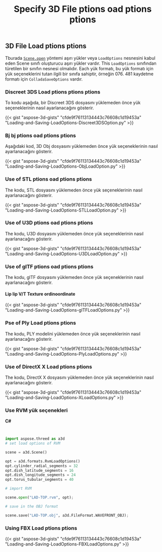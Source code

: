 ﻿---
title: Specify 3D File ptions oad ptions ptions
type: docs
weight: 30
url: /tr/python-net/specify-3d-file-load-options/
description: Tburada birkaç Scene vardır. Open yöntemi aşırı yükler veya bir Load. ptions nesnesini kabul eden aşırı yükler. Each yük formatı, bu yük formatı için yük seçeneklerini tutan ilgili bir sınıfa sahiptir.
---
## **3D File Load ptions ptions**
Tburada [`Scene.open`](https://reference.aspose.com/3d/net/aspose.threed/scene) yöntemi aşırı yükler veya `LoadOptions` nesnesini kabul eden Scene sınıfı oluşturucu aşırı yükler vardır. This `LoadOptions` sınıfından türetilen bir sınıfın nesnesi olmalıdır. Each yük formatı, bu yük formatı için yük seçeneklerini tutan ilgili bir sınıfa sahiptir, örneğin 076. 481 kaydetme formatı için `ColladaSaveOptions` vardır.
### **Discreet 3DS Load ptions ptions ptions**
To kodu aşağıda, bir Discreet 3DS dosyasını yüklemeden önce yük seçeneklerinin nasıl ayarlanacağını gösterir.

{{< gist "aspose-3d-gists" "cfde9f76113134443c76608c1d19453a" "Loading-and-Saving-LoadOptions-Discreet3DSOption.py" >}}
### **Bj bj ptions oad ptions ptions**
Aşağıdaki kod, 3D Obj dosyasını yüklemeden önce yük seçeneklerinin nasıl ayarlanacağını gösterir.

{{< gist "aspose-3d-gists" "cfde9f76113134443c76608c1d19453a" "Loading-and-Saving-LoadOptions-ObjLoadOption.py" >}}
### **Use of STL ptions oad ptions ptions**
The kodu, STL dosyasını yüklemeden önce yük seçeneklerinin nasıl ayarlanacağını gösterir.

{{< gist "aspose-3d-gists" "cfde9f76113134443c76608c1d19453a" "Loading-and-Saving-LoadOptions-STLLoadOption.py" >}}
### **Use of U3D ptions oad ptions ptions**
The kodu, U3D dosyasını yüklemeden önce yük seçeneklerinin nasıl ayarlanacağını gösterir.

{{< gist "aspose-3d-gists" "cfde9f76113134443c76608c1d19453a" "Loading-and-Saving-LoadOptions-U3DLoadOption.py" >}}
### **Use of glTF ptions oad ptions ptions**
The kodu, glTF dosyasını yüklemeden önce yük seçeneklerinin nasıl ayarlanacağını gösterir.
#### **Lip lip V/T Texture ordinoordinate**
{{< gist "aspose-3d-gists" "cfde9f76113134443c76608c1d19453a" "Loading-and-Saving-LoadOptions-glTFLoadOptions.py" >}}
### **Pse of Ply Load ptions ptions**
The kodu, PLY modelini yüklemeden önce yük seçeneklerinin nasıl ayarlanacağını gösterir.

{{< gist "aspose-3d-gists" "cfde9f76113134443c76608c1d19453a" "Loading-and-Saving-LoadOptions-PlyLoadOptions.py" >}}
### **Use of DirectX X Load ptions ptions**
The kodu, DirectX X dosyasını yüklemeden önce yük seçeneklerinin nasıl ayarlanacağını gösterir.

{{< gist "aspose-3d-gists" "cfde9f76113134443c76608c1d19453a" "Loading-and-Saving-LoadOptions-XLoadOptions.py" >}}
### **Use RVM yük seçenekleri**
**C#**

```py


import aspose.threed as a3d
# set load options of RVM

scene = a3d.Scene()

opt = a3d.formats.RvmLoadOptions()
opt.cylinder_radial_segments = 32
opt.dish_latitude_segments = 16
opt.dish_longitude_segments = 24
opt.torus_tubular_segments = 40

# import RVM

scene.open("LAD-TOP.rvm", opt);

# save in the OBJ format

scene.save("LAD-TOP.obj", a3d.FileFormat.WAVEFRONT_OBJ);

```

### **Using FBX Load ptions ptions**
{{< gist "aspose-3d-gists" "cfde9f76113134443c76608c1d19453a" "Loading-and-Saving-LoadOptions-FBXLoadOptions.py" >}}
